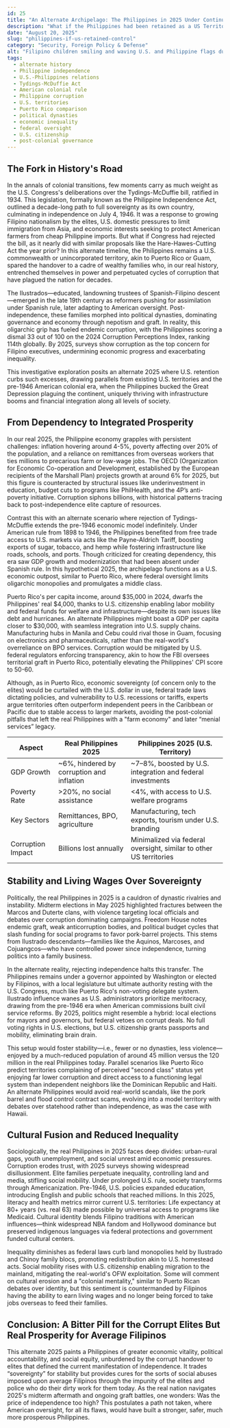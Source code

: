```yaml
---
id: 25
title: "An Alternate Archipelago: The Philippines in 2025 Under Continued American Stewardship"
description: "What if the Philippines had been retained as a US Territory?  This alternate history imagines the country under continued American stewardship, resulting in far better political stability, much less corruption, and economic equitability that would allow all ships to float atop a rising tide."
date: "August 20, 2025"
slug: "philippines-if-us-retained-control"
category: "Security, Foreign Policy & Defense"
alt: "Filipino children smiling and waving U.S. and Philippine flags during a community event"
tags:
  - alternate history
  - Philippine independence
  - U.S.-Philippines relations
  - Tydings-McDuffie Act
  - American colonial rule
  - Philippine corruption
  - U.S. territories
  - Puerto Rico comparison
  - political dynasties
  - economic inequality
  - federal oversight
  - U.S. citizenship
  - post-colonial governance
---
```


## The Fork in History's Road

In the annals of colonial transitions, few moments carry as much weight as the U.S. Congress's deliberations over the Tydings-McDuffie bill, ratified in 1934. This legislation, formally known as the Philippine Independence Act, outlined a decade-long path to full sovereignty as its own country, culminating in independence on July 4, 1946. It was a response to growing Filipino nationalism by the elites, U.S. domestic pressures to limit immigration from Asia, and economic interests seeking to protect American farmers from cheap Philippine imports. But what if Congress had rejected the bill, as it nearly did with similar proposals like the Hare-Hawes-Cutting Act the year prior? In this alternate timeline, the Philippines remains a U.S. commonwealth or unincorporated territory, akin to Puerto Rico or Guam, spared the handover to a cadre of wealthy families who, in our real history, entrenched themselves in power and perpetuated cycles of corruption that have plagued the nation for decades.

The Ilustrados—educated, landowning trustees of Spanish-Filipino descent—emerged in the late 19th century as reformers pushing for assimilation under Spanish rule, later adapting to American oversight. Post-independence, these families morphed into political dynasties, dominating governance and economy through nepotism and graft. In reality, this oligarchic grip has fueled endemic corruption, with the Philippines scoring a dismal 33 out of 100 on the 2024 Corruption Perceptions Index, ranking 114th globally. By 2025, surveys show corruption as the top concern for Filipino executives, undermining economic progress and exacerbating inequality.

This investigative exploration posits an alternate 2025 where U.S. retention curbs such excesses, drawing parallels from existing U.S. territories and the pre-1946 American colonial era, when the Philippines bucked the Great Depression plaguing the continent, uniquely thriving with infrastructure booms and financial integration along all levels of society.

## From Dependency to Integrated Prosperity

In our real 2025, the Philippine economy grapples with persistent challenges: inflation hovering around 4-5%, poverty affecting over 20% of the population, and a reliance on remittances from overseas workers that ties millions to precarious farm or low-wage jobs. The OECD (Organization for Economic Co-operation and Development, established by the European recipients of the Marshall Plan) projects growth at around 6% for 2025, but this figure is counteracted by structural issues like underinvestment in education, budget cuts to programs like PhilHealth, and the 4P’s anti-poverty initiative. Corruption siphons billions, with historical patterns tracing back to post-independence elite capture of resources.

Contrast this with an alternate scenario where rejection of Tydings-McDuffie extends the pre-1946 economic model indefinitely. Under American rule from 1898 to 1946, the Philippines benefited from free trade access to U.S. markets via acts like the Payne-Aldrich Tariff, boosting exports of sugar, tobacco, and hemp while fostering infrastructure like roads, schools, and ports. Though criticized for creating dependency, this era saw GDP growth and modernization that had been absent under Spanish rule. In this hypothetical 2025, the archipelago functions as a U.S. economic outpost, similar to Puerto Rico, where federal oversight limits oligarchic monopolies and promulgates a middle class.

Puerto Rico's per capita income, around $35,000 in 2024, dwarfs the Philippines' real $4,000, thanks to U.S. citizenship enabling labor mobility and federal funds for welfare and infrastructure—despite its own issues like debt and hurricanes. An alternate Philippines might boast a GDP per capita closer to $30,000, with seamless integration into U.S. supply chains. Manufacturing hubs in Manila and Cebu could rival those in Guam, focusing on electronics and pharmaceuticals, rather than the real-world's overreliance on BPO services. Corruption would be mitigated by U.S. federal regulators enforcing transparency, akin to how the FBI oversees territorial graft in Puerto Rico, potentially elevating the Philippines' CPI score to 50-60.

Although, as in Puerto Rico, economic sovereignty (of concern only to the elites) would be curtailed with the U.S. dollar in use, federal trade laws dictating policies, and vulnerability to U.S. recessions or tariffs, experts argue territories often outperform independent peers in the Caribbean or Pacific due to stable access to larger markets, avoiding the post-colonial pitfalls that left the real Philippines with a "farm economy" and later “menial services” legacy.

| Aspect            | Real Philippines 2025                     | Philippines 2025 (U.S. Territory)                                  |
| ----------------- | ----------------------------------------- | ------------------------------------------------------------------ |
| GDP Growth        | ~6%, hindered by corruption and inflation | ~7–8%, boosted by U.S. integration and federal investments         |
| Poverty Rate      | >20%, no social assistance                | <4%, with access to U.S. welfare programs                          |
| Key Sectors       | Remittances, BPO, agriculture             | Manufacturing, tech exports, tourism under U.S. branding           |
| Corruption Impact | Billions lost annually                    | Minimalized via federal oversight, similar to other US territories |

## Stability and Living Wages Over Sovereignty

Politically, the real Philippines in 2025 is a cauldron of dynastic rivalries and instability. Midterm elections in May 2025 highlighted fractures between the Marcos and Duterte clans, with violence targeting local officials and debates over corruption dominating campaigns. Freedom House notes endemic graft, weak anticorruption bodies, and political budget cycles that slash funding for social programs to favor pork-barrel projects. This stems from Ilustrado descendants—families like the Aquinos, Marcoses, and Cojuangcos—who have controlled power since independence, turning politics into a family business.

In the alternate reality, rejecting independence halts this transfer. The Philippines remains under a governor appointed by Washington or elected by Filipinos, with a local legislature but ultimate authority resting with the U.S. Congress, much like Puerto Rico's non-voting delegate system. Ilustrado influence wanes as U.S. administrators prioritize meritocracy, drawing from the pre-1946 era when American commissions built civil service reforms. By 2025, politics might resemble a hybrid: local elections for mayors and governors, but federal vetoes on corrupt deals. No full voting rights in U.S. elections, but U.S. citizenship grants passports and mobility, eliminating brain drain.

This setup would foster stability—i.e., fewer or no dynasties, less violence—enjoyed by a much-reduced population of around 45 million versus the 120 million in the real Philippines today. Parallel scenarios like Puerto Rico predict territories complaining of perceived "second class" status yet enjoying far lower corruption and direct access to a functioning legal system than independent neighbors like the Dominican Republic and Haiti. An alternate Philippines would avoid real-world scandals, like the pork barrel and flood control contract scams, evolving into a model territory with debates over statehood rather than independence, as was the case with Hawaii.

## Cultural Fusion and Reduced Inequality

Sociologically, the real Philippines in 2025 faces deep divides: urban-rural gaps, youth unemployment, and social unrest amid economic pressures. Corruption erodes trust, with 2025 surveys showing widespread disillusionment. Elite families perpetuate inequality, controlling land and media, stifling social mobility. Under prolonged U.S. rule, society transforms through Americanization. Pre-1946, U.S. policies expanded education, introducing English and public schools that reached millions. In this 2025, literacy and health metrics mirror current U.S. territories: Life expectancy at 80+ years (vs. real 63) made possible by universal access to programs like Medicaid. Cultural identity blends Filipino traditions with American influences—think widespread NBA fandom and Hollywood dominance but preserved indigenous languages via federal protections and government funded cultural centers.

Inequality diminishes as federal laws curb land monopolies held by Ilustrado and Chinoy family blocs, promoting redistribution akin to U.S. homestead acts. Social mobility rises with U.S. citizenship enabling migration to the mainland, mitigating the real-world's OFW exploitation. Some will comment on cultural erosion and a "colonial mentality," similar to Puerto Rican debates over identity, but this sentiment is countermanded by Filipinos having the ability to earn living wages and no longer being forced to take jobs overseas to feed their families.

## Conclusion: A Bitter Pill for the Corrupt Elites But Real Prosperity for Average Filipinos

This alternate 2025 paints a Philippines of greater economic vitality, political accountability, and social equity, unburdened by the corrupt handover to elites that defined the current manifestation of independence. It trades “sovereignty” for stability but provides cures for the sorts of social abuses imposed upon average Filipinos through the impunity of the elites and police who do their dirty work for them today. As the real nation navigates 2025's midterm aftermath and ongoing graft battles, one wonders: Was the price of independence too high? This postulates a path not taken, where American oversight, for all its flaws, would have built a stronger, safer, much more prosperous Philippines.
